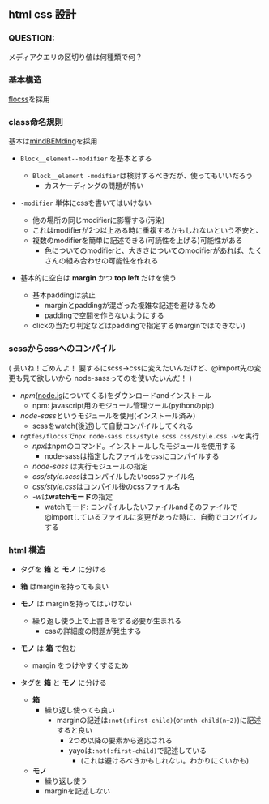 ## html css 設計

### QUESTION:

メディアクエリの区切り値は何種類で何？

### 基本構造

[flocss](https://github.com/hiloki/flocss
)を採用

### class命名規則

基本は[mindBEMding]()を採用

- `Block__element--modifier` を基本とする
    - `Block__element -modifier`は検討するべきだが、使ってもいいだろう
        - カスケーディングの問題が怖い
- `-modifier` 単体にcssを書いてはいけない
    - 他の場所の同じmodifierに影響する(汚染)
    - これはmodifierが2つ以上ある時に重複するかもしれないという不安と、
    - 複数のmodifierを簡単に記述できる(可読性を上げる)可能性がある
        - 色についてのmodifierと、大きさについてのmodifierがあれば、たくさんの組み合わせの可能性を作れる

- 基本的に空白は **margin** かつ **top** **left** だけを使う
    - 基本paddingは禁止
        - marginとpaddingが混ざった複雑な記述を避けるため
        - paddingで空間を作らないようにする
    - clickの当たり判定などはpaddingで指定する(marginではできない)

### scssからcssへのコンパイル

( 
長いね！ごめんよ！
要するにscss->cssに変えたいんだけど、@import先の変更も見て欲しいから
node-sassってのを使いたいんだ！ 
)

- *npm*([node.js](https://nodejs.org/ja/)についてくる)をダウンロードandインストール
    - npm: javascript用のモジュール管理ツール(pythonのpip)
- *node-sass*というモジュールを使用(インストール済み)
    - scssをwatch(後述)して自動コンパイルしてくれる
- `ngtfes/flocss`で`npx node-sass css/style.scss css/style.css -w`を実行
    - *npx*はnpmのコマンド。インストールしたモジュールを使用する
        - node-sassは指定したファイルをcssにコンパイルする
    - *node-sass* は実行モジュールの指定
    - *css/style.scss*はコンパイルしたいscssファイル名
    - *css/style.css*はコンパイル後のcssファイル名
    - *-w*は**watchモード**の指定
        - watchモード: コンパイルしたいファイルandそのファイルで@importしているファイルに変更があった時に、自動でコンパイルする

### html 構造

- タグを **箱** と **モノ** に分ける
- **箱** はmarginを持っても良い
- **モノ** は marginを持ってはいけない
    - 繰り返し使う上で上書きをする必要が生まれる
        - cssの詳細度の問題が発生する
- **モノ** は **箱** で包む
    - margin をつけやすくするため

- タグを **箱** と **モノ** に分ける
    - **箱**
        - 繰り返し使っても良い
            - marginの記述は`:not(:first-child)`(or`:nth-child(n+2)`)に記述すると良い
                - 2つめ以降の要素から適応される
                - yayoは`:not(:first-child)`で記述している
                    - (これは避けるべきかもしれない。わかりにくいかも)
    - **モノ** 
        - 繰り返し使う
        - marginを記述しない